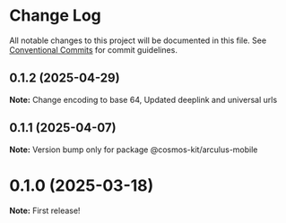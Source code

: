 # Change Log

All notable changes to this project will be documented in this file.
See [Conventional Commits](https://conventionalcommits.org) for commit guidelines.

## 0.1.2 (2025-04-29)

**Note:** Change encoding to base 64, Updated deeplink and universal urls

## 0.1.1 (2025-04-07)

**Note:** Version bump only for package @cosmos-kit/arculus-mobile

# 0.1.0 (2025-03-18)

**Note:** First release!
